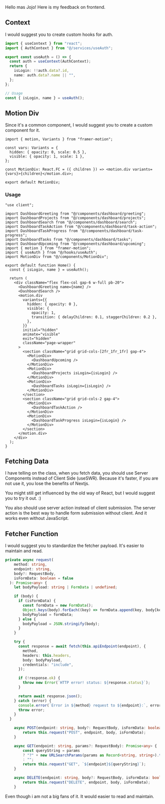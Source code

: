 Hello mas Jojo!
Here is my feedback on frontend.

## Context

I would suggest you to create custom hooks for auth.

```ts
import { useContext } from "react";
import { AuthContext } from "@/services/useAuth";

export const useAuth = () => {
  const auth = useContext(AuthContext);
  return {
    isLogin: !!auth.data?.id,
    name: auth.data?.name || "",
  };
};

// Usage
const { isLogin, name } = useAuth();
```

## Motion Div

Since it's a common component, I would suggest you to create a custom component for it.

```tsx
import { motion, Variants } from "framer-motion";

const vars: Variants = {
  hidden: { opacity: 0, scale: 0.5 },
  visible: { opacity: 1, scale: 1 },
};

const MotionDiv: React.FC = ({ children }) => <motion.div variants={vars}>{children}</motion.div>;

export default MotionDiv;
```

### Usage

```tsx
"use client";

import DashboardGreeting from "@/components/dashboard/greeting";
import DashboardProjects from "@/components/dashboard/projects";
import DashboardSearch from "@/components/dashboard/search";
import DashboardTaskAction from "@/components/dashboard/task-action";
import DashboardTaskProgress from "@/components/dashboard/task-progress";
import DashboardTasks from "@/components/dashboard/tasks";
import DashboardUpcoming from "@/components/dashboard/upcoming";
import { motion } from "framer-motion";
import { useAuth } from "@/hooks/useAuth";
import MotionDiv from "@/components/MotionDiv";

export default function Home() {
  const { isLogin, name } = useAuth();

  return (
    <div className="flex flex-col gap-6 w-full pb-20">
      <DashboardGreeting name={name} />
      <DashboardSearch />
      <motion.div
        variants={{
          hidden: { opacity: 0 },
          visible: {
            opacity: 1,
            transition: { delayChildren: 0.1, staggerChildren: 0.2 },
          },
        }}
        initial="hidden"
        animate="visible"
        exit="hidden"
        className="page-wrapper"
      >
        <section className="grid grid-cols-[2fr_1fr_1fr] gap-4">
          <MotionDiv>
            <DashboardUpcoming />
          </MotionDiv>
          <MotionDiv>
            <DashboardProjects isLogin={isLogin} />
          </MotionDiv>
          <MotionDiv>
            <DashboardTasks isLogin={isLogin} />
          </MotionDiv>
        </section>
        <section className="grid grid-cols-2 gap-4">
          <MotionDiv>
            <DashboardTaskAction />
          </MotionDiv>
          <MotionDiv>
            <DashboardTaskProgress isLogin={isLogin} />
          </MotionDiv>
        </section>
      </motion.div>
    </div>
  );
}
```

## Fetching Data

I have telling on the class, when you fetch data, you should use Server Components instead of Client Side (useSWR). Because it's faster, if you are not use it, you lose the benefits of Nextjs.

You might still get influenced by the old way of React, but I would suggest you to try it out. :)

You also should use server action instead of client submission.
The server action is the best way to handle form submission without client. And it works even without JavaScript.

## Fetcher Function

I would suggest you to standardize the fetcher payload. It's easier to maintain and read.

```ts
private async request(
    method: string,
    endpoint: string,
    body?: RequestBody,
    isFormData: boolean = false
  ): Promise<any> {
    let bodyPayload: string | FormData | undefined;

    if (body) {
      if (isFormData) {
        const formData = new FormData();
        Object.keys(body).forEach((key) => formData.append(key, body[key] as string | Blob));
        bodyPayload = formData;
      } else {
        bodyPayload = JSON.stringify(body);
      }
    }

    try {
      const response = await fetch(this.apiEndpoint(endpoint), {
        method,
        headers: this.headers,
        body: bodyPayload,
        credentials: "include",
      });

      if (!response.ok) {
        throw new Error(`HTTP error! status: ${response.status}`);
      }

      return await response.json();
    } catch (error) {
      console.error(`Error in ${method} request to ${endpoint}:`, error);
      throw error;
    }
  }

    async POST(endpoint: string, body?: RequestBody, isFormData: boolean = false): Promise<any> {
        return this.request("POST", endpoint, body, isFormData);
    }

    async GET(endpoint: string, params?: RequestBody): Promise<any> {
        const queryString = params
        ? "?" + new URLSearchParams(params as Record<string, string>).toString()
        : "";
        return this.request("GET", `${endpoint}${queryString}`);
    }

    async DELETE(endpoint: string, body?: RequestBody, isFormData: boolean = false): Promise<any> {
        return this.request("DELETE", endpoint, body, isFormData);
    }
```

Even though i am not a big fans of it. It would easier to read and maintain.
